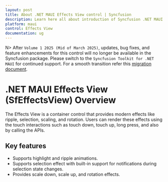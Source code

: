 ```yaml
---
layout: post
title: About .NET MAUI Effects View control | Syncfusion
description: Learn here all about introduction of Syncfusion .NET MAUI Effects View (SfEffectsView) control, its elements and more.
platform: maui
control: Effects View
documentation: ug
---
```


N> After `Volume 1 2025 (Mid of March 2025)`, updates, bug fixes, and feature enhancements for this control will no longer be available in the Syncfusion package. Please switch to the `Syncfusion Toolkit for .NET MAUI` for continued support. For a smooth transition refer this [migration document](https://help.syncfusion.com/maui-toolkit/migration).

# .NET MAUI Effects View (SfEffectsView) Overview

The Effects View is a container control that provides modern effects like ripple, selection, scaling, and rotation. Users can render these effects using the touch interactions such as touch down, touch up, long press, and also by calling the APIs.

## Key features

* Supports highlight and ripple animations.
* Supports selection effect with built-in support for notifications during selection state changes.
* Provides scale down, scale up, and rotation effects.